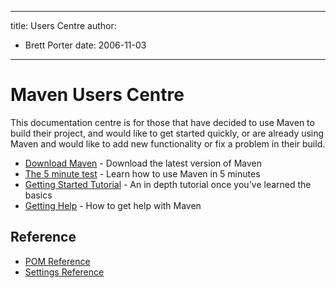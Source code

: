 ---

title: Users Centre
author: 
- Brett Porter
date: 2006-11-03
----------------

<!--
Licensed to the Apache Software Foundation (ASF) under one
or more contributor license agreements.  See the NOTICE file
distributed with this work for additional information
regarding copyright ownership.  The ASF licenses this file
to you under the Apache License, Version 2.0 (the
"License"); you may not use this file except in compliance
with the License.  You may obtain a copy of the License at

http://www.apache.org/licenses/LICENSE-2.0

Unless required by applicable law or agreed to in writing,
software distributed under the License is distributed on an
"AS IS" BASIS, WITHOUT WARRANTIES OR CONDITIONS OF ANY
KIND, either express or implied.  See the License for the
specific language governing permissions and limitations
under the License.
-->

# Maven Users Centre

This documentation centre is for those that have decided to use Maven to build their project, and would like to get started quickly, or are already using Maven and would like to add new functionality or fix a problem in their build.

<!--TODO: tasks as buttons?-->
- [Download Maven](../download.html) - Download the latest version of Maven
- [The 5 minute test](../guides/getting-started/maven-in-five-minutes.html) - Learn how to use Maven in 5 minutes
- [Getting Started Tutorial](../guides/getting-started/index.html) - An in depth tutorial once you&apos;ve learned the basics
- [Getting Help](./getting-help.html) - How to get help with Maven

<!--TODO: old getting started guide should become a beginners trail, and remove content covered in the 5 minute tutorial-->
<!--TODO: link to repository centre and plugin developers centre, and the reasons why they would progress there-->

## Reference

- [POM Reference](../pom.html)
- [Settings Reference](../settings.html)

